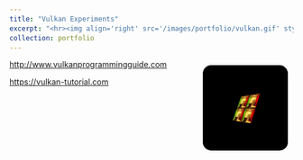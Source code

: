 ```yaml
---
title: "Vulkan Experiments"
excerpt: "<hr><img align='right' src='/images/portfolio/vulkan.gif' style='width:20%; padding : 10px; border-radius: 25px;'>"
collection: portfolio
---
```



<img align="right" src="/images/portfolio/vulkan.gif" style="width:30%; padding : 10px; border-radius: 25px;"> 



http://www.vulkanprogrammingguide.com

https://vulkan-tutorial.com